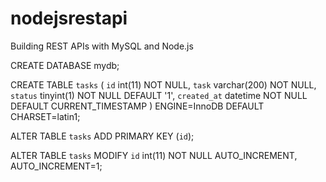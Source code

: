 # nodejsrestapi
Building REST APIs with MySQL and Node.js

CREATE DATABASE mydb;

CREATE TABLE `tasks` (
  `id` int(11) NOT NULL,
  `task` varchar(200) NOT NULL,
  `status` tinyint(1) NOT NULL DEFAULT '1',
  `created_at` datetime NOT NULL DEFAULT CURRENT_TIMESTAMP
) ENGINE=InnoDB DEFAULT CHARSET=latin1;

ALTER TABLE `tasks`
  ADD PRIMARY KEY (`id`);

ALTER TABLE `tasks`
  MODIFY `id` int(11) NOT NULL AUTO_INCREMENT, AUTO_INCREMENT=1;
